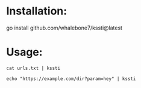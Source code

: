 # Installation:
go install github.com/whalebone7/kssti@latest

# Usage:
`cat urls.txt | kssti`

`echo "https://example.com/dir?param=hey" | kssti`
